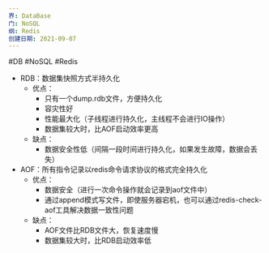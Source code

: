 ```yaml
---
界: DataBase
门: NoSQL
纲: Redis
创建日期: 2021-09-07
---
```

#DB #NoSQL #Redis

-   RDB：数据集快照方式半持久化
    -   优点：
        -   只有一个dump.rdb文件，方便持久化
        -   容灾性好
        -   性能最大化（子线程进行持久化，主线程不会进行IO操作）
        -   数据集较大时，比AOF启动效率更高
    -   缺点：
        -   数据安全性低（间隔一段时间进行持久化，如果发生故障，数据会丢失）
-   AOF：所有指令记录以redis命令请求协议的格式完全持久化
    -   优点：
        -   数据安全（进行一次命令操作就会记录到aof文件中）
        -   通过append模式写文件，即使服务器宕机，也可以通过redis-check-aof工具解决数据一致性问题
    -   缺点：
        -   AOF文件比RDB文件大，恢复速度慢
        -   数据集较大时，比RDB启动效率低